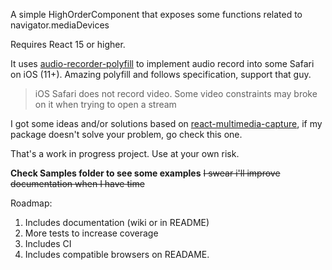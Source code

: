 A simple HighOrderComponent that exposes some functions related to navigator.mediaDevices

Requires React 15 or higher.

It uses [audio-recorder-polyfill](https://github.com/ai/audio-recorder-polyfill) to implement audio record into some Safari on iOS (11+). Amazing polyfill and follows specification, support that guy.
>iOS Safari does not record video. Some video constraints may broke on it when trying to open a stream

I got some ideas and/or solutions based on [react-multimedia-capture](https://github.com/rico345100/react-multimedia-capture), if my package doesn't solve your problem, go check this one.

That's a work in progress project. Use at your own risk.

**Check Samples folder to see some examples** ~~I swear i'll improve documentation when I have time~~

Roadmap:
1. Includes documentation (wiki or in README)
2. More tests to increase coverage
3. Includes CI
4. Includes compatible browsers on READAME.
